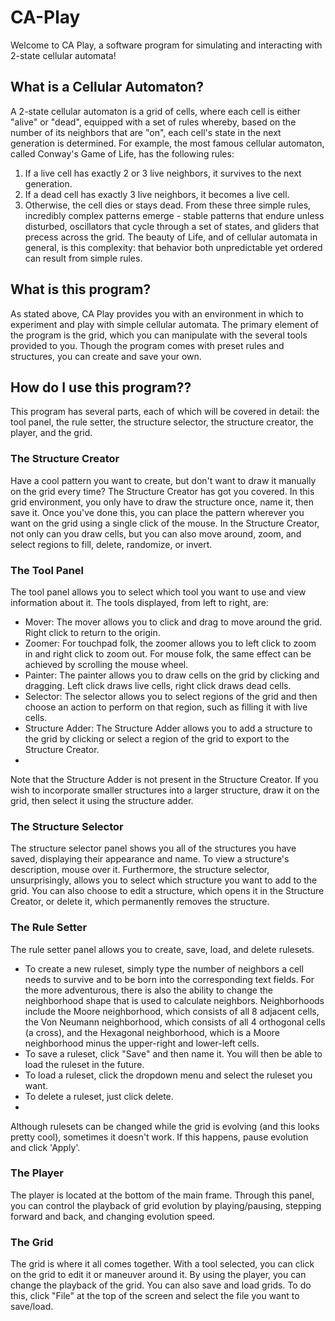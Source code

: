 # CA-Play
Welcome to CA Play, a software program for simulating and interacting with 2-state cellular automata!

## What is a Cellular Automaton?

A 2-state cellular automaton is a grid of cells, where each cell is either "alive" or "dead", equipped with a set 
of rules whereby, based on the number of its neighbors that are "on", each cell's state in the next generation 
is determined. For example, the most famous cellular automaton, called Conway's Game of Life, has the following 
rules:
1. If a live cell has exactly 2 or 3 live neighbors, it survives to the next generation.
2. If a dead cell has exactly 3 live neighbors, it becomes a live cell.
3. Otherwise, the cell dies or stays dead.
From these three simple rules, incredibly complex patterns emerge - stable patterns that endure unless disturbed,
oscillators that cycle through a set of states, and gliders that precess across the grid. The beauty of Life,
and of cellular automata in general, is this complexity: that behavior both unpredictable yet ordered can result
from simple rules.

## What is this program?

As stated above, CA Play provides you with an environment in which to experiment and play with simple cellular
automata. The primary element of the program is the grid, which you can manipulate with the several tools provided
to you. Though the program comes with preset rules and structures, you can create and save your own.

## How do I use this program??

This program has several parts, each of which will be covered in detail: the tool panel, the rule setter,
the structure selector, the structure creator, the player, and the grid.


### The Structure Creator

Have a cool pattern you want to create, but don't want to draw it manually on the grid every time? The 
Structure Creator has got you covered. In this grid environment, you only have to draw the structure once,
name it, then save it. Once you've done this, you can place the pattern wherever you want on the grid using
a single click of the mouse. In the Structure Creator, not only can you draw cells, but you can also move around,
zoom, and select regions to fill, delete, randomize, or invert.

### The Tool Panel

The tool panel allows you to select which tool you want to use and view information about it. The tools displayed, 
from left to right, are:
* Mover: The mover allows you to click and drag to move around the grid. Right click to return to the origin.
* Zoomer: For touchpad folk, the zoomer allows you to left click to zoom in and right click to zoom out. For mouse folk, the same effect can be achieved by scrolling the mouse wheel.
* Painter: The painter allows you to draw cells on the grid by clicking and dragging. Left click draws live cells, right click draws dead cells.
* Selector: The selector allows you to select regions of the grid and then choose an action to perform on that region, such as filling it with live cells.
* Structure Adder: The Structure Adder allows you to add a structure to the grid by clicking or select a region of the grid to export to the Structure Creator.
* 
Note that the Structure Adder is not present in the Structure Creator. If you wish to incorporate smaller structures into a larger structure, draw it on the grid, then select it using the structure adder.

### The Structure Selector

The structure selector panel shows you all of the structures you have saved, displaying their appearance and name. To view a
structure's description, mouse over it. Furthermore, the structure selector, unsurprisingly, allows you to select which
structure you want to add to the grid. You can also choose to edit a structure, which opens it in the Structure Creator,
or delete it, which permanently removes the structure.

### The Rule Setter

The rule setter panel allows you to create, save, load, and delete rulesets. 
* To create a new ruleset, simply type the number of neighbors a cell needs to survive and to be born into the corresponding text fields. For the more adventurous, there is also the ability to change the neighborhood shape that is used to calculate neighbors. Neighborhoods include the Moore neighborhood, which consists of all 8 adjacent cells, the Von Neumann neighborhood, which consists of all 4 orthogonal cells (a cross), and the Hexagonal neighborhood, which is a Moore neighborhood minus the upper-right and lower-left cells. 
* To save a ruleset, click "Save" and then name it. You will then be able to load the ruleset in the future.
* To load a ruleset, click the dropdown menu and select the ruleset you want.
* To delete a ruleset, just click delete.
* 
Although rulesets can be changed while the grid is evolving (and this looks pretty cool), sometimes it doesn't work. If this happens, pause evolution and click 'Apply'.

### The Player

The player is located at the bottom of the main frame. Through this panel, you can control the playback of grid evolution
by playing/pausing, stepping forward and back, and changing evolution speed.

### The Grid

The grid is where it all comes together. With a tool selected, you can click on the grid to edit it or maneuver around it.
By using the player, you can change the playback of the grid. You can also save and load grids. To do this, click "File"
at the top of the screen and select the file you want to save/load.
